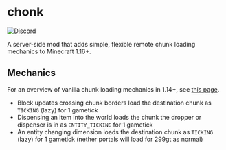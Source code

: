 # chonk

[![Discord](https://img.shields.io/badge/chat%20on-discord-7289DA?logo=discord)](https://discord.gg/zEnfMVJqe6)

A server-side mod that adds simple, flexible remote chunk loading mechanics to Minecraft 1.16+.

## Mechanics

For an overview of vanilla chunk loading mechanics in 1.14+, see [this page](https://gist.github.com/Drovolon/24bfaae00d57e7a8ca64b792e14fa7c6).

- Block updates crossing chunk borders load the destination chunk as `TICKING` (lazy) for 1 gametick
- Dispensing an item into the world loads the chunk the dropper or dispenser is in as `ENTITY_TICKING` for 1 gametick
- An entity changing dimension loads the destination chunk as `TICKING` (lazy) for 1 gametick (nether portals will load for 299gt as normal)
